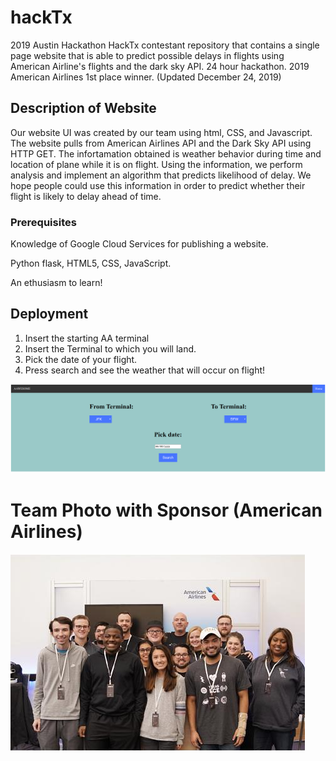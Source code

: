# hackTx

2019 Austin Hackathon HackTx contestant repository that contains a single page website that is able to predict possible delays in flights using American Airline's flights and the dark sky API. 24 hour hackathon. 2019 American Airlines 1st place winner. (Updated December 24, 2019)
## Description of Website
Our website UI was created by our team using html, CSS, and Javascript. The website pulls from American Airlines API and the Dark Sky API using HTTP GET. The infortamation obtained is weather behavior during time and location of plane while it is on flight. Using the information, we perform analysis and implement an algorithm that predicts likelihood of delay. We hope people could use this information in order to predict whether their flight is likely to delay ahead of time. 

### Prerequisites
Knowledge of Google Cloud Services for publishing a website.

Python flask, HTML5, CSS, JavaScript.
 
An ethusiasm to learn!

## Deployment


1. Insert the starting AA terminal
2. Insert the Terminal to which you will land.
3. Pick the date of your flight.
4. Press search and see the weather that will occur on flight!

![Website Image](etc/websiteImage.png)

# Team Photo with Sponsor (American Airlines)

![Team Photo Image](etc/hackTx.png)